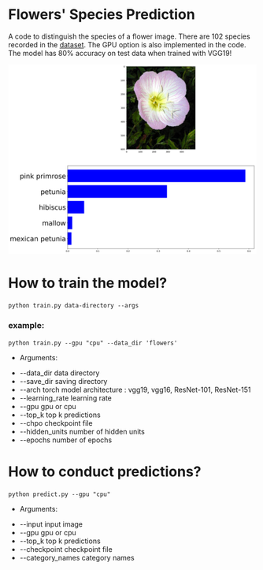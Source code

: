 # Flowers' Species Prediction

A code to distinguish the species of a flower image. There are 102 species recorded in the [dataset](http://www.robots.ox.ac.uk/~vgg/data/flowers/102/index.html). The GPU option is also implemented in the code. The model has 80% accuracy on test data when trained with VGG19! 

![Flowers](https://github.com/bijanfallah/Flowers_prediction/blob/master/index.png)


# How to train the model? 
`python train.py data-directory --args`
### example: 
`python train.py --gpu "cpu" --data_dir 'flowers'`

- Arguments: 
* --data_dir   data directory
* --save_dir   saving directory
* --arch       torch model architecture : vgg19, vgg16, ResNet-101, ResNet-151
* --learning_rate learning rate 
* --gpu        gpu or cpu
* --top_k      top k predictions
* --chpo       checkpoint file 
* --hidden_units number of hidden units
* --epochs     number of epochs

# How to conduct predictions? 
`python predict.py --gpu "cpu"`
- Arguments: 
* --input            input image
* --gpu              gpu or cpu
* --top_k            top k predictions
* --checkpoint       checkpoint file
* --category_names   category names
